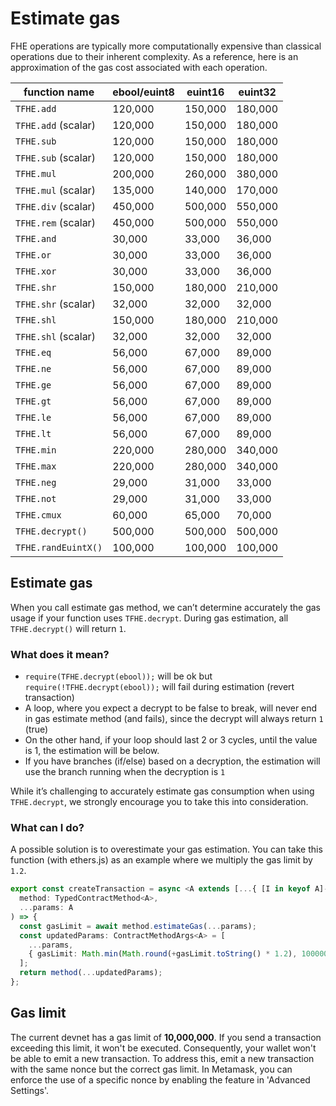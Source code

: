 # Estimate gas

FHE operations are typically more computationally expensive than classical operations due to their inherent complexity. As a reference, here is an approximation of the gas cost associated with each operation.

| function name       | ebool/euint8 | euint16 | euint32 |
| ------------------- | ------------ | ------- | ------- |
| `TFHE.add`          | 120,000      | 150,000 | 180,000 |
| `TFHE.add` (scalar) | 120,000      | 150,000 | 180,000 |
| `TFHE.sub`          | 120,000      | 150,000 | 180,000 |
| `TFHE.sub` (scalar) | 120,000      | 150,000 | 180,000 |
| `TFHE.mul`          | 200,000      | 260,000 | 380,000 |
| `TFHE.mul` (scalar) | 135,000      | 140,000 | 170,000 |
| `TFHE.div` (scalar) | 450,000      | 500,000 | 550,000 |
| `TFHE.rem` (scalar) | 450,000      | 500,000 | 550,000 |
| `TFHE.and`          | 30,000       | 33,000  | 36,000  |
| `TFHE.or`           | 30,000       | 33,000  | 36,000  |
| `TFHE.xor`          | 30,000       | 33,000  | 36,000  |
| `TFHE.shr`          | 150,000      | 180,000 | 210,000 |
| `TFHE.shr` (scalar) | 32,000       | 32,000  | 32,000  |
| `TFHE.shl`          | 150,000      | 180,000 | 210,000 |
| `TFHE.shl` (scalar) | 32,000       | 32,000  | 32,000  |
| `TFHE.eq`           | 56,000       | 67,000  | 89,000  |
| `TFHE.ne`           | 56,000       | 67,000  | 89,000  |
| `TFHE.ge`           | 56,000       | 67,000  | 89,000  |
| `TFHE.gt`           | 56,000       | 67,000  | 89,000  |
| `TFHE.le`           | 56,000       | 67,000  | 89,000  |
| `TFHE.lt`           | 56,000       | 67,000  | 89,000  |
| `TFHE.min`          | 220,000      | 280,000 | 340,000 |
| `TFHE.max`          | 220,000      | 280,000 | 340,000 |
| `TFHE.neg`          | 29,000       | 31,000  | 33,000  |
| `TFHE.not`          | 29,000       | 31,000  | 33,000  |
| `TFHE.cmux`         | 60,000       | 65,000  | 70,000  |
| `TFHE.decrypt()`    | 500,000      | 500,000 | 500,000 |
| `TFHE.randEuintX()` | 100,000      | 100,000 | 100,000 |

## Estimate gas

When you call estimate gas method, we can’t determine accurately the gas usage if your function uses `TFHE.decrypt`. During gas estimation, all `TFHE.decrypt()` will return `1`.

### What does it mean?

- `require(TFHE.decrypt(ebool));` will be ok but `require(!TFHE.decrypt(ebool));` will fail during estimation (revert transaction)
- A loop, where you expect a decrypt to be false to break, will never end in gas estimate method (and fails), since the decrypt will always return `1` (true)
- On the other hand, if your loop should last 2 or 3 cycles, until the value is 1, the estimation will be below.
- If you have branches (if/else) based on a decryption, the estimation will use the branch running when the decryption is `1`

While it’s challenging to accurately estimate gas consumption when using `TFHE.decrypt`, we strongly encourage you to take this into consideration.

### What can I do?

A possible solution is to overestimate your gas estimation. You can take this function (with ethers.js) as an example where we multiply the gas limit by `1.2`.

```typescript
export const createTransaction = async <A extends [...{ [I in keyof A]-?: A[I] | Typed }]>(
  method: TypedContractMethod<A>,
  ...params: A
) => {
  const gasLimit = await method.estimateGas(...params);
  const updatedParams: ContractMethodArgs<A> = [
    ...params,
    { gasLimit: Math.min(Math.round(+gasLimit.toString() * 1.2), 10000000) },
  ];
  return method(...updatedParams);
};
```

## Gas limit

The current devnet has a gas limit of **10,000,000**. If you send a transaction exceeding this limit, it won't be executed. Consequently, your wallet won't be able to emit a new transaction. To address this, emit a new transaction with the same nonce but the correct gas limit.
In Metamask, you can enforce the use of a specific nonce by enabling the feature in 'Advanced Settings'.
